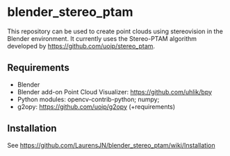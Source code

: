 # blender_stereo_ptam
This repository can be used to create point clouds using stereovision in the Blender environment. It currently uses the Stereo-PTAM algorithm developed by https://github.com/uoip/stereo_ptam. 

## Requirements
* Blender
* Blender add-on Point Cloud Visualizer: https://github.com/uhlik/bpy
* Python modules: opencv-contrib-python; numpy; 
* g2opy: https://github.com/uoip/g2opy (+requirements)

## Installation
See https://github.com/LaurensJN/blender_stereo_ptam/wiki/Installation
